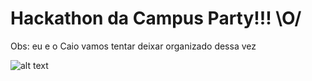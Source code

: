 <h1>Hackathon da Campus Party!!! \O/ </h1>

Obs: eu e o Caio vamos tentar deixar organizado dessa vez

![alt text](https://scontent.fcgh1-1.fna.fbcdn.net/v/t1.0-9/69443526_2553824868031624_38438286556921856_n.jpg?_nc_cat=108&_nc_eui2=AeH-ea-IBbdtIRpaal0OnaXv-o4IWScFXUXrcjbDORYnZyBsOoRixU00Avwr61ZuVjRyEn0PM3pTQFHu_kopHZL75OJwrHkRlswCVdPre1_iIA&_nc_oc=AQkctPNdq2Zo5SOGeOv94OUIhfII2DA8quui2akaMoDtw-1nFQIMTCOpRyw0B7tDSVg&_nc_ht=scontent.fcgh1-1.fna&oh=124a866011173ed1b68024d26c9ce8a0&oe=5E039037)
